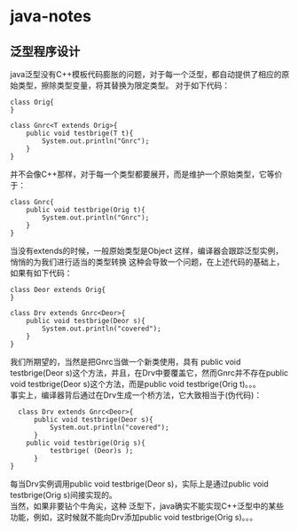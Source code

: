 # java-notes
## 泛型程序设计
java泛型没有C++模板代码膨胀的问题，对于每一个泛型，都自动提供了相应的原始类型，擦除类型变量，将其替换为限定类型。
对于如下代码：
```
class Orig{
}

class Gnrc<T extends Orig>{
	public void testbrige(T t){
		System.out.println("Gnrc");
	}
}
```
并不会像C++那样，对于每一个类型都要展开，而是维护一个原始类型，它等价于：
```
class Gnrc{
	public void testbrige(Orig t){
		System.out.println("Gnrc");
	}
}
```
当没有extends的时候，一般原始类型是Object
这样，编译器会跟踪泛型实例，悄悄的为我们进行适当的类型转换
这种会导致一个问题，在上述代码的基础上，如果有如下代码：
```
class Deor extends Orig{
}

class Drv extends Gnrc<Deor>{
	public void testbrige(Deor s){
		System.out.println("covered");
	}
}
```
我们所期望的，当然是把Gnrc<Deor>当做一个新类使用，具有 public void testbrige(Deor s)这个方法，并且，在Drv中要覆盖它，然而Gnrc<Deor>并不存在public void testbrige(Deor s)这个方法，而是public void testbrige(Orig t)。。。
  <br />
事实上，编译器背后通过在Drv生成一个桥方法，它大致相当于(伪代码)：
```
  class Drv extends Gnrc<Deor>{
	  public void testbrige(Deor s){
		  System.out.println("covered");
	  }
    public void testbrige(Orig s){
		  testbrige( (Deor)s );
	  }
}
```
每当Drv实例调用public void testbrige(Deor s)，实际上是通过public void testbrige(Orig s)间接实现的。
    <br />
当然，如果非要钻个牛角尖，这种 泛型下，java确实不能实现C++泛型中的某些功能，例如，这时候就不能向Drv添加public void testbrige(Orig s)。。。
